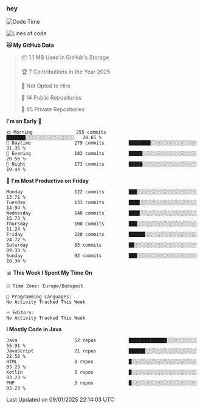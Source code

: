 ### hey

<!--START_SECTION:waka-->
![Code Time](http://img.shields.io/badge/Code%20Time-1%2C037%20hrs%2010%20mins-blue)

![Lines of code](https://img.shields.io/badge/From%20Hello%20World%20I%27ve%20Written-1.7%20million%20lines%20of%20code-blue)

**🐱 My GitHub Data** 

> 📦 1.1 MB Used in GitHub's Storage 
 > 
> 🏆 7 Contributions in the Year 2025
 > 
> 🚫 Not Opted to Hire
 > 
> 📜 14 Public Repositories 
 > 
> 🔑 85 Private Repositories 
 > 
**I'm an Early 🐤** 

```text
🌞 Morning                255 commits         ███████░░░░░░░░░░░░░░░░░░   28.65 % 
🌆 Daytime                279 commits         ████████░░░░░░░░░░░░░░░░░   31.35 % 
🌃 Evening                183 commits         █████░░░░░░░░░░░░░░░░░░░░   20.56 % 
🌙 Night                  173 commits         █████░░░░░░░░░░░░░░░░░░░░   19.44 % 
```
📅 **I'm Most Productive on Friday** 

```text
Monday                   122 commits         ███░░░░░░░░░░░░░░░░░░░░░░   13.71 % 
Tuesday                  133 commits         ████░░░░░░░░░░░░░░░░░░░░░   14.94 % 
Wednesday                140 commits         ████░░░░░░░░░░░░░░░░░░░░░   15.73 % 
Thursday                 100 commits         ███░░░░░░░░░░░░░░░░░░░░░░   11.24 % 
Friday                   220 commits         ██████░░░░░░░░░░░░░░░░░░░   24.72 % 
Saturday                 83 commits          ██░░░░░░░░░░░░░░░░░░░░░░░   09.33 % 
Sunday                   92 commits          ███░░░░░░░░░░░░░░░░░░░░░░   10.34 % 
```


📊 **This Week I Spent My Time On** 

```text
🕑︎ Time Zone: Europe/Budapest

💬 Programming Languages: 
No Activity Tracked This Week

🔥 Editors: 
No Activity Tracked This Week
```

**I Mostly Code in Java** 

```text
Java                     52 repos            ██████████████░░░░░░░░░░░   55.91 % 
JavaScript               21 repos            ██████░░░░░░░░░░░░░░░░░░░   22.58 % 
HTML                     3 repos             █░░░░░░░░░░░░░░░░░░░░░░░░   03.23 % 
Kotlin                   3 repos             █░░░░░░░░░░░░░░░░░░░░░░░░   03.23 % 
PHP                      3 repos             █░░░░░░░░░░░░░░░░░░░░░░░░   03.23 % 
```




 Last Updated on 09/01/2025 22:14:03 UTC
<!--END_SECTION:waka-->
